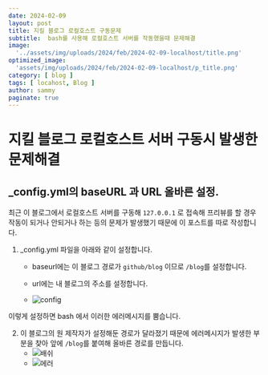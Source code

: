 ```yaml
---
date: 2024-02-09
layout: post
title: 지킬 블로그 로컬호스트 구동문제
subtitle:  bash를 사용해 로컬호스트 서버를 작동했을때 문제해결
image: 
  '../assets/img/uploads/2024/feb/2024-02-09-localhost/title.png'
optimized_image:    
  'assets/img/uploads/2024/feb/2024-02-09-localhost/p_title.png'
category: [ blog ]
tags: [ locahost, Blog ]
author: sammy
paginate: true
---
```


# 지킬 블로그 로컬호스트 서버 구동시 발생한 문제해결

## _config.yml의 baseURL 과 URL 올바른 설정.
최근 이 블로그에서 로컬호스트 서버를 구동해 `127.0.0.1` 로 접속해 프리뷰를 할 경우 작동이 되거나 안되거나 하는 등의 문제가 발생했기 때문에 이 포스트를 따로 작성합니다.

1. _config.yml 파일을 아래와 같이 설정합니다.
    * baseurl에는 이 블로그 경로가 `github/blog` 이므로 `/blog`를 설정합니다.
    * url에는 내 블로그의 주소를 설정합니다. 

    * ![config](../assets/img/uploads/2024/feb/2024-02-09-localhost/main/1.config.png)

이렇게 설정하면 bash 에서 이러한 에러메시지를 뿜습니다.

2. 이 블로그의 원 제작자가 설정해둔 경로가 달라졌기 때문에 에러메시지가 발생한 부분을 찾아 앞에 `/blog`를 붙여해 올바른 경로를 만듭니다.
    * ![배쉬](../assets/img/uploads/2024/feb/2024-02-09-localhost/main/2.bash.png)
    * ![에러](../assets/img/uploads/2024/feb/2024-02-09-localhost/main/3.address.png)

